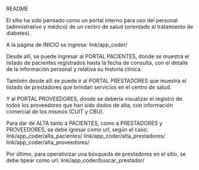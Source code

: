README

El sitio ha sido pensado como un portal interno para uso del personal (admnistrativo y médico) de un centro de salud (orientado al tratamiento de diabetes).

A la página de INICIO se ingresa: link/app_coder/

Desde allí, se puede ingresar al PORTAL PACIENTES, donde se muestra el listado de pacientes registrados hasta la fecha de consulta, con el detalle de la información personal y relativa su historia clínica.

También desde allí se puede ir al PORTAL PRESTADORES que muestra el listado de prestadores que brindan servicios en el centro de salud.

Y al PORTAL PROVEEDORES, donde se debería visualizar el registro de todos los proveedores que han sido dados de alta, con información comercial de los mismos (CUIT y CBU).

Para dar de ALTA tanto a PACIENTES, como a PRESTADORES y PROVEEDORES, se debe igresar como url, según el caso:
link/app_coder/alta_pacientes/ 
link/app_coder/alta_prestadores/ 
link/app_coder/alta_proveedores/

Por último, para operativizar una búsqueda de prestadores en el sitio, se debe tipear como url: link/app_coder/buscar_prestador/
